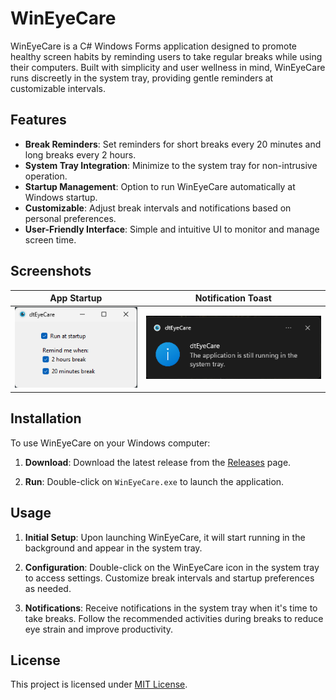 # WinEyeCare

WinEyeCare is a C# Windows Forms application designed to promote healthy screen habits by reminding users to take regular breaks while using their computers. Built with simplicity and user wellness in mind, WinEyeCare runs discreetly in the system tray, providing gentle reminders at customizable intervals.

## Features

- **Break Reminders**: Set reminders for short breaks every 20 minutes and long breaks every 2 hours.
- **System Tray Integration**: Minimize to the system tray for non-intrusive operation.
- **Startup Management**: Option to run WinEyeCare automatically at Windows startup.
- **Customizable**: Adjust break intervals and notifications based on personal preferences.
- **User-Friendly Interface**: Simple and intuitive UI to monitor and manage screen time.

## Screenshots

| App Startup                          | Notification Toast                   |
|--------------------------------------|--------------------------------------|
| ![App Startup](screenshots/screenshot_1.png) | ![Notification Toast](screenshots/screenshot_2.png) |

## Installation

To use WinEyeCare on your Windows computer:

1. **Download**: Download the latest release from the [Releases](https://github.com/dincertekin/wineyecare/releases/latest) page.
   
2. **Run**: Double-click on `WinEyeCare.exe` to launch the application.

## Usage

1. **Initial Setup**: Upon launching WinEyeCare, it will start running in the background and appear in the system tray.
   
2. **Configuration**: Double-click on the WinEyeCare icon in the system tray to access settings. Customize break intervals and startup preferences as needed.

3. **Notifications**: Receive notifications in the system tray when it's time to take breaks. Follow the recommended activities during breaks to reduce eye strain and improve productivity.

## License

This project is licensed under [MIT License](LICENSE).
